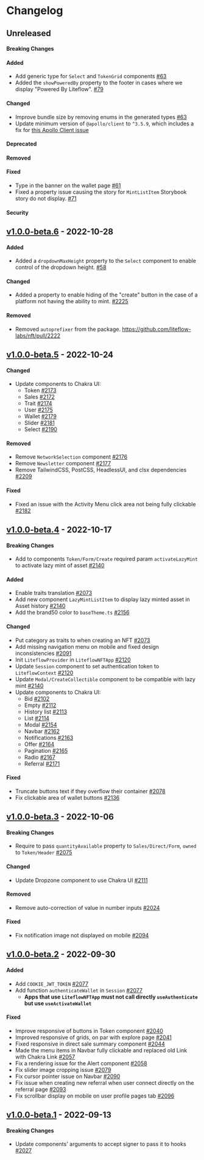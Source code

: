 # Changelog

## Unreleased

#### Breaking Changes

#### Added

- Add generic type for `Select` and `TokenGrid` components [#63](https://github.com/liteflow-labs/libraries/pull/63)
- Added the `showPoweredBy` property to the footer in cases where we display "Powered By Liteflow". [#79](https://github.com/liteflow-labs/liteflow-js/pull/79)

#### Changed

- Improve bundle size by removing enums in the generated types [#63](https://github.com/liteflow-labs/libraries/pull/63)
- Update minimum version of `@apollo/client` to `^3.5.9`, which includes a fix for [this Apollo Client issue](https://github.com/apollographql/apollo-client/pull/9367)

#### Deprecated

#### Removed

#### Fixed

- Type in the banner on the wallet page [#61](https://github.com/liteflow-labs/libraries/pull/61)
- Fixed a property issue causing the story for `MintListItem` Storybook story do not display. [#71](https://github.com/liteflow-labs/libraries/pull/71)

#### Security

## [v1.0.0-beta.6](https://github.com/liteflow-labs/libraries/releases/tag/v1.0.0-beta.6) - 2022-10-28

#### Added

- Added a `dropdownMaxHeight` property to the `Select` component to enable control of the dropdown height. [#58](https://github.com/liteflow-labs/libraries/pull/58)

#### Changed

- Added a property to enable hiding of the "create" button in the case of a platform not having the ability to mint. [#2225](https://github.com/liteflow-labs/nft/pull/2225)

#### Removed

- Removed `autoprefixer` from the package. https://github.com/liteflow-labs/nft/pull/2222

## [v1.0.0-beta.5](https://github.com/liteflow-labs/nft/releases/tag/v1.0.0-beta.5) - 2022-10-24

#### Changed

- Update components to Chakra UI:
  - Token [#2173](https://github.com/liteflow-labs/nft/pull/2173)
  - Sales [#2172](https://github.com/liteflow-labs/nft/pull/2172)
  - Trait [#2174](https://github.com/liteflow-labs/nft/pull/2174)
  - User [#2175](https://github.com/liteflow-labs/nft/pull/2175)
  - Wallet [#2179](https://github.com/liteflow-labs/nft/pull/2179)
  - Slider [#2181](https://github.com/liteflow-labs/nft/pull/2181)
  - Select [#2190](https://github.com/liteflow-labs/nft/pull/2190)

#### Removed

- Remove `NetworkSelection` component [#2176](https://github.com/liteflow-labs/nft/pull/2176)
- Remove `Newsletter` component [#2177](https://github.com/liteflow-labs/nft/pull/2177)
- Remove TailwindCSS, PostCSS, HeadlessUI, and clsx dependencies [#2209](https://github.com/liteflow-labs/nft/pull/2209)

#### Fixed

- Fixed an issue with the Activity Menu click area not being fully clickable [#2182](https://github.com/liteflow-labs/nft/pull/2182)

## [v1.0.0-beta.4](https://github.com/liteflow-labs/nft/releases/tag/v1.0.0-beta.4) - 2022-10-17

#### Breaking Changes

- Add to components `Token/Form/Create` required param `activateLazyMint` to activate lazy mint of asset [#2140](https://github.com/liteflow-labs/nft/pull/2140)

#### Added

- Enable traits translation [#2073](https://github.com/liteflow-labs/nft/pull/2073)
- Add new component `LazyMintListItem` to display lazy minted asset in Asset history [#2140](https://github.com/liteflow-labs/nft/pull/2140)
- Add the brand50 color to `baseTheme.ts` [#2156](https://github.com/liteflow-labs/nft/pull/2156)

#### Changed

- Put category as traits to when creating an NFT [#2073](https://github.com/liteflow-labs/nft/pull/2073)
- Add missing navigation menu on mobile and fixed design inconsistencies [#2091](https://github.com/liteflow-labs/nft/pull/2091)
- Init `LiteflowProvider` in `LiteflowNFTApp` [#2120](https://github.com/liteflow-labs/nft/pull/2120)
- Update `Session` component to set authentication token to `LiteflowContext` [#2120](https://github.com/liteflow-labs/nft/pull/2120)
- Update `Modal/CreateCollectible` component to be compatible with lazy mint [#2140](https://github.com/liteflow-labs/nft/pull/2140)
- Update components to Chakra UI:
  - Bid [#2102](https://github.com/liteflow-labs/nft/pull/2102)
  - Empty [#2112](https://github.com/liteflow-labs/nft/pull/2112)
  - History list [#2113](https://github.com/liteflow-labs/nft/pull/2113)
  - List [#2114](https://github.com/liteflow-labs/nft/pull/2114)
  - Modal [#2154](https://github.com/liteflow-labs/nft/pull/2154)
  - Navbar [#2162](https://github.com/liteflow-labs/nft/pull/2162)
  - Notifications [#2163](https://github.com/liteflow-labs/nft/pull/2163)
  - Offer [#2164](https://github.com/liteflow-labs/nft/pull/2164)
  - Pagination [#2165](https://github.com/liteflow-labs/nft/pull/2165)
  - Radio [#2167](https://github.com/liteflow-labs/nft/pull/2167)
  - Referral [#2171](https://github.com/liteflow-labs/nft/pull/2171)

#### Fixed

- Truncate buttons text if they overflow their container [#2078](https://github.com/liteflow-labs/nft/pull/2078)
- Fix clickable area of wallet buttons [#2136](https://github.com/liteflow-labs/nft/pull/2136)

## [v1.0.0-beta.3](https://github.com/liteflow-labs/nft/releases/tag/v1.0.0-beta.3) - 2022-10-06

#### Breaking Changes

- Require to pass `quantityAvailable` property to `Sales/Direct/Form`, `owned` to `Token/Header` [#2075](https://github.com/liteflow-labs/nft/pull/2075)

#### Changed

- Update Dropzone component to use Chakra UI [#2111](https://github.com/liteflow-labs/nft/pull/2111)

#### Removed

- Remove auto-correction of value in number inputs [#2024](https://github.com/liteflow-labs/nft/pull/2024)

#### Fixed

- Fix notification image not displayed on mobile [#2094](https://github.com/liteflow-labs/nft/pull/2094)

## [v1.0.0-beta.2](https://github.com/liteflow-labs/nft/releases/tag/v1.0.0-beta.2) - 2022-09-30

#### Added

- Add `COOKIE_JWT_TOKEN` [#2077](https://github.com/liteflow-labs/nft/pull/2077)
- Add function `authenticateWallet` in `Session` [#2077](https://github.com/liteflow-labs/nft/pull/2077)
  - **Apps that use `LiteflowNFTApp` must not call directly `useAuthenticate` but use `useActivateWallet`**

#### Fixed

- Improve responsive of buttons in Token component [#2040](https://github.com/liteflow-labs/nft/pull/2040)
- Improved responsive of grids, on par with explore page [#2041](https://github.com/liteflow-labs/nft/pull/2041)
- Fixed responsive in direct sale summary component [#2044](https://github.com/liteflow-labs/nft/pull/2044)
- Made the menu items in Navbar fully clickable and replaced old Link with Chakra Link [#2057](https://github.com/liteflow-labs/nft/pull/2057)
- Fix a rendering issue for the Alert component [#2058](https://github.com/liteflow-labs/nft/pull/2058)
- Fix slider image cropping issue [#2079](https://github.com/liteflow-labs/nft/pull/2079)
- Fix cursor pointer issue on Navbar [#2090](https://github.com/liteflow-labs/nft/pull/2090)
- Fix issue when creating new referral when user connect directly on the referral page [#2093](https://github.com/liteflow-labs/nft/pull/2093)
- Fix scrollbar display on mobile on user profile pages tab [#2096](https://github.com/liteflow-labs/nft/pull/2096)

## [v1.0.0-beta.1](https://github.com/liteflow-labs/nft/releases/tag/v1.0.0-beta.1) - 2022-09-13

#### Breaking Changes

- Update components' arguments to accept signer to pass it to hooks [#2027](https://github.com/liteflow-labs/nft/pull/2027)
